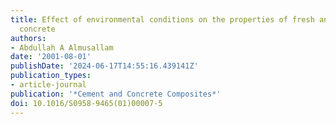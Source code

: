 ```yaml
---
title: Effect of environmental conditions on the properties of fresh and hardened
  concrete
authors:
- Abdullah A Almusallam
date: '2001-08-01'
publishDate: '2024-06-17T14:55:16.439141Z'
publication_types:
- article-journal
publication: '*Cement and Concrete Composites*'
doi: 10.1016/S0958-9465(01)00007-5
---
```

